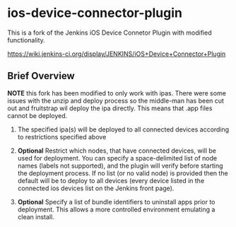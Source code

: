 ios-device-connector-plugin
===========================

This is a fork of the Jenkins iOS Device Connetor Plugin with modified functionality.

https://wiki.jenkins-ci.org/display/JENKINS/iOS+Device+Connector+Plugin

Brief Overview
--------------

**NOTE** this fork has been modified to only work with ipas. There were some issues
with the unzip and deploy process so the middle-man has been cut out and fruitstrap wil
deploy the ipa directly. This means that .app files cannot be deployed.

1. The specified ipa(s) will be deployed to all connected devices according to
restrictions specified above

2. **Optional** Restrict which nodes, that have connected devices, will be used for deployment.
You can specify a space-delimited list of node names (labels not supported), and the
plugin will verify before starting the deployment process. If no list (or no valid node)
is provided then the default will be to deploy to all devices (every device listed in the 
connected ios devices list on the Jenkins front page).

3. **Optional** Specify a list of bundle identifiers to uninstall apps prior to deployment. This
allows a more controlled environment emulating a clean install.
